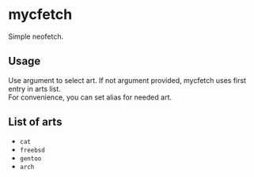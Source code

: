 # mycfetch

Simple neofetch.  

Usage
--
Use argument to select art. If not argument provided, mycfetch uses first entry in arts list.  
For convenience, you can set alias for needed art.  

List of arts
--
- `cat`  
- `freebsd`  
- `gentoo`  
- `arch`  
